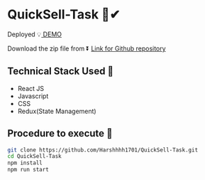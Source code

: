 # QuickSell-Task 🚀✔

Deployed 💡<a href="https://github.com/Harshhhh1701/QuickSell-Task"> DEMO </a>

Download the zip file from ⏬ <a href="https://github.com/Harshhhh1701/QuickSell-Task">Link for Github repository</a>

## Technical Stack Used 🏁
- React JS
- Javascript
- CSS
- Redux(State Management)


## Procedure to execute 🚀

```bash
git clone https://github.com/Harshhhh1701/QuickSell-Task.git
cd QuickSell-Task
npm install
npm run start
```
